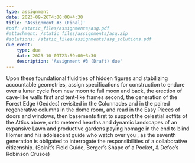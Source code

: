 ```yaml
---
type: assignment
date: 2023-09-26T4:00:00+4:30
title: 'Assignment #3 (Final)'
#pdf: /static_files/assignments/asg.pdf
#attachment: /static_files/assignments/asg.zip
#solutions: /static_files/assignments/asg_solutions.pdf
due_event: 
    type: due
    date: 2023-10-09T23:59:00+3:30
    description: 'Assignment #3 (Draft) due'
---
```

Upon these foundational fluidities of hidden figures and stabilizing accountable geometries, assign specifications for construction to endure over a lunar cycle from new moon to full moon and back, the erection of cave-like walls first and tent-like frames second, the generation of the Forest Edge (Geddes) revisited in the Colonnades and in the paired regenerative columns in the dome room, and read in the Easy Pieces of doors and windows, then basements first to support the celestial soffits of the Attics above, onto metered hearths and dynamic landscapes of an expansive Lawn and productive gardens paying homage in the end to blind Homer and his adolescent guide who watch over you , as the seventh generation is obligated to interrogate the responsibilities of a collaborative citizenship. (Solnit’s Field Guide, Berger’s Shape of a Pocket, & Defoe’s Robinson Crusoe)
